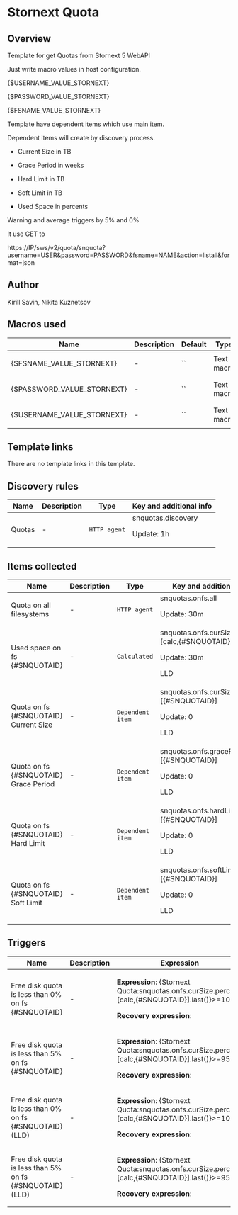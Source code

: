 # Stornext Quota

## Overview

Template for get Quotas from Stornext 5 WebAPI 


Just write macro values in host configuration.


{$USERNAME\_VALUE\_STORNEXT}


{$PASSWORD\_VALUE\_STORNEXT}


{$FSNAME\_VALUE\_STORNEXT}


 


Template have dependent items which use main item.


Dependent items will create by discovery process.


- Current Size in TB


- Grace Period in weeks


- Hard Limit in TB


- Soft Limit in TB


- Used Space in percents


 


Warning and average triggers by 5% and 0%


 


It use GET to 


https://IP/sws/v2/quota/snquota?username=USER&password=PASSWORD&fsname=NAME&action=listall&format=json


 



## Author

Kirill Savin, Nikita Kuznetsov

## Macros used

|Name|Description|Default|Type|
|----|-----------|-------|----|
|{$FSNAME_VALUE_STORNEXT}|<p>-</p>|``|Text macro|
|{$PASSWORD_VALUE_STORNEXT}|<p>-</p>|``|Text macro|
|{$USERNAME_VALUE_STORNEXT}|<p>-</p>|``|Text macro|
## Template links

There are no template links in this template.

## Discovery rules

|Name|Description|Type|Key and additional info|
|----|-----------|----|----|
|Quotas|<p>-</p>|`HTTP agent`|snquotas.discovery<p>Update: 1h</p>|
## Items collected

|Name|Description|Type|Key and additional info|
|----|-----------|----|----|
|Quota on all filesystems|<p>-</p>|`HTTP agent`|snquotas.onfs.all<p>Update: 30m</p>|
|Used space on fs {#SNQUOTAID}|<p>-</p>|`Calculated`|snquotas.onfs.curSize.percent.[calc,{#SNQUOTAID}]<p>Update: 30m</p><p>LLD</p>|
|Quota on fs {#SNQUOTAID} Current Size|<p>-</p>|`Dependent item`|snquotas.onfs.curSize.[{#SNQUOTAID}]<p>Update: 0</p><p>LLD</p>|
|Quota on fs {#SNQUOTAID} Grace Period|<p>-</p>|`Dependent item`|snquotas.onfs.gracePeriod.[{#SNQUOTAID}]<p>Update: 0</p><p>LLD</p>|
|Quota on fs {#SNQUOTAID} Hard Limit|<p>-</p>|`Dependent item`|snquotas.onfs.hardLimit.[{#SNQUOTAID}]<p>Update: 0</p><p>LLD</p>|
|Quota on fs {#SNQUOTAID} Soft Limit|<p>-</p>|`Dependent item`|snquotas.onfs.softLimit.[{#SNQUOTAID}]<p>Update: 0</p><p>LLD</p>|
## Triggers

|Name|Description|Expression|Priority|
|----|-----------|----------|--------|
|Free disk quota is less than 0% on fs {#SNQUOTAID}|<p>-</p>|<p>**Expression**: {Stornext Quota:snquotas.onfs.curSize.percent.[calc,{#SNQUOTAID}].last()}>=100</p><p>**Recovery expression**: </p>|average|
|Free disk quota is less than 5% on fs {#SNQUOTAID}|<p>-</p>|<p>**Expression**: {Stornext Quota:snquotas.onfs.curSize.percent.[calc,{#SNQUOTAID}].last()}>=95</p><p>**Recovery expression**: </p>|warning|
|Free disk quota is less than 0% on fs {#SNQUOTAID} (LLD)|<p>-</p>|<p>**Expression**: {Stornext Quota:snquotas.onfs.curSize.percent.[calc,{#SNQUOTAID}].last()}>=100</p><p>**Recovery expression**: </p>|average|
|Free disk quota is less than 5% on fs {#SNQUOTAID} (LLD)|<p>-</p>|<p>**Expression**: {Stornext Quota:snquotas.onfs.curSize.percent.[calc,{#SNQUOTAID}].last()}>=95</p><p>**Recovery expression**: </p>|warning|
